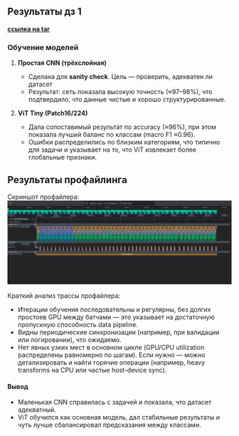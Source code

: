 ## Результаты дз 1
**[ccылка на tar](https://disk.360.yandex.ru/d/Hs1eWpg188ALVw)**

### Обучение моделей

1. **Простая CNN (трёхслойная)**

   * Сделана для **sanity check**. Цель — проверить, адекватен ли датасет
   * Результат: сеть показала высокую точность (≈97–98%), что подтвердило, что данные чистые и хорошо структурированные.

2. **ViT Tiny (Patch16/224)**
   
   * Дала сопоставимый результат по accuracy (≈96%), при этом показала лучший баланс по классам (macro F1 ≈0.96).
   * Ошибки распределились по близким категориям, что типично для задачи и указывает на то, что ViT извлекает более глобальные признаки.


## Результаты профайлинга

Скриншот профайлера: ![Профайлер](Screenshot%20from%202025-09-20%2019-23-04.png)

Краткий анализ трассы профайлера:

* Итерации обучения последовательны и регулярны, без долгих простоев GPU между батчами — это указывает на достаточную пропускную способность data pipeline.
* Видны периодические синхронизации (например, при валидации или логировании), что ожидаемо.
* Нет явных узких мест в основном цикле (GPU/CPU utilization распределены равномерно по шагам). Если нужно — можно детализировать и найти горячие операции (например, heavy transforms на CPU или частые host-device sync).

#### Вывод

* Маленькая CNN справилась с задачей и показала, что датасет адекватный.
* ViT обучился как основная модель, дал стабильные результаты и чуть лучше сбалансировал предсказания между классами.
